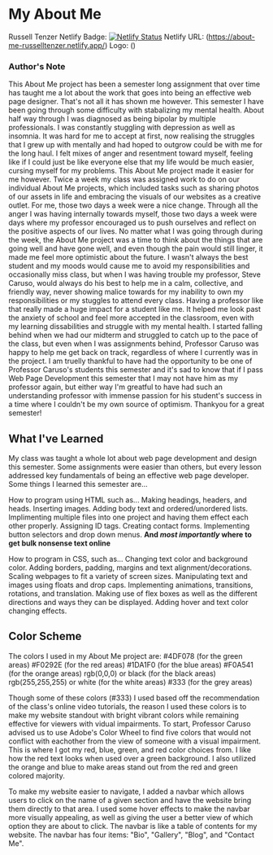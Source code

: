 # My About Me

Russell Tenzer
Netlify Badge:
[![Netlify Status](https://api.netlify.com/api/v1/badges/897dfe0d-508a-480f-9f93-6fb2b08f44e5/deploy-status)](https://app.netlify.com/sites/about-me-russelltenzer/deploys)
Netlify URL:
(https://about-me-russelltenzer.netlify.app/)
Logo:
(<link rel="icon" type="image/png" size="96x96" href="favicon-96x96.png">)

### Author's Note
This About Me project has been a semester long assignment that over time has taught me a lot about the work that goes into being an effective web page designer. That's not all it has shown me however. This semester I have been going through some difficulty with stabalizing my mental health. About half way through I was diagnosed as being bipolar by multiple professionals. I was constantly stuggling with depression as well as insomnia. It was hard for me to accept at first, now realising the struggles that I grew up with mentally and had hoped to outgrow could be with me for the long haul. I felt mixes of anger and resentment toward myself, feeling like if I could just be like everyone else that my life would be much easier, cursing myself for my problems. This About Me project made it easier for me however. Twice a week my class was assigned work to do on our individual About Me projects, which included tasks such as sharing photos of our assets in life and embracing the visuals of our websites as a creative outlet. For me, those two days a week were a nice change. Through all the anger I was having internally towards myself, those two days a week were days where my professor encouraged us to push ourselves and reflect on the positive aspects of our lives. No matter what I was going through during the week, the About Me project was a time to think about the things that are going well and have gone well, and even though the pain would still linger, it made me feel more optimistic about the future. I wasn't always the best student and my moods would cause me to avoid my responsibilities and occasionally miss class, but when I was having trouble my professor, Steve Caruso, would always do his best to help me in a calm, collective, and friendly way, never showing malice towards for my inability to own my responsibilities or my stuggles to attend every class. Having a professor like that really made a huge impact for a student like me. It helped me look past the anxiety of school and feel more accepted in the classroom, even with my learning dissabilities and struggle with my mental health. I started falling behind when we had our midterm and struggled to catch up to the pace of the class, but even when I was assignments behind, Professor Caruso was happy to help me get back on track, regardless of where I currently was in the project. I am truelly thankful to have had the opportunity to be one of Professor Caruso's students this semester and it's sad to know that if I pass Web Page Development this semester that I may not have him as my professor again, but either way I'm greatful to have had such an understanding professor with immense passion for his student's success in a time where I couldn't be my own source of optimism. Thankyou for a great semester!

## What I've Learned
My class was taught a whole lot about web page development and design this semester. Some assignments were easier than others, but every lesson addressed key fundamentals of being an effective web page developer. Some things I learned this semester are...

How to program using HTML such as...
    Making headings, headers, and heads.
    Inserting images.
    Adding body text and ordered/unordered lists.
    Implimenting multiple files into one project and having them effect each other properly.
    Assigning ID tags.
    Creating contact forms.
    Implementing button selectors and drop down menus.
    **And _most importantly_ where to get bulk nonsense text online**

How to program in CSS, such as...
    Changing text color and background color.
    Adding borders, padding, margins and text alignment/decorations.
    Scaling webpages to fit a variety of screen sizes.
    Manipulating text and images using floats and drop caps.
    Implementing animations, transitions, rotations, and translation.
    Making use of flex boxes as well as the different directions and ways they can be displayed.
    Adding hover and text color changing effects.

## Color Scheme
The colors I used in my About Me project are:
    #4DF078 (for the green areas)
    #F0292E (for the red areas)
    #1DA1F0 (for the blue areas)
    #F0A541 (for the orange areas)
    rgb(0,0,0) or black (for the black areas)
    rgb(255,255,255) or white (for the white areas)
    #333 (for the grey areas)

Though some of these colors (#333) I used based off the recommendation of the class's online video tutorials, the reason I used these colors is to make my website standout with bright vibrant colors while remaining effective for viewers with vidual impairments. To start, Professor Caruso advised us to use Adobe's Color Wheel to find five colors that would not conflict with eachother from the view of someone with a visual impairment. This is where I got my red, blue, green, and red color choices from. I like how the red text looks when used over a green background. I also utilized the orange and blue to make areas stand out from the red and green colored majority.

To make my website easier to navigate, I added a navbar which allows users to click on the name of a given section and have the website bring them directly to that area. I used some hover effects to make the navbar more visually appealing, as well as giving the user a better view of which option they are about to click. The navbar is like a table of contents for my website. The navbar has four items: "Bio", "Gallery", "Blog", and "Contact Me".